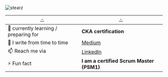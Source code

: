 ![stearz](https://socialify.git.ci/stearz/stearz/image?description=1&descriptionEditable=nerd%20%7C%20husband%20%7C%20father&font=Source%20Code%20Pro&language=1&name=1&pattern=Circuit%20Board&theme=Auto)

|.:.|.:.|
|-|-|
| 🌱 currently learning / preparing for | **CKA certification** |
| 📝 I write from time to time | [Medium](https://medium.com/@stearz) |
| 📫 Reach me via | [LinkedIn](https://linkedin.com/in/stearz) |
| ⚡ Fun fact | **I am a certified Scrum Master (PSM1)** |
